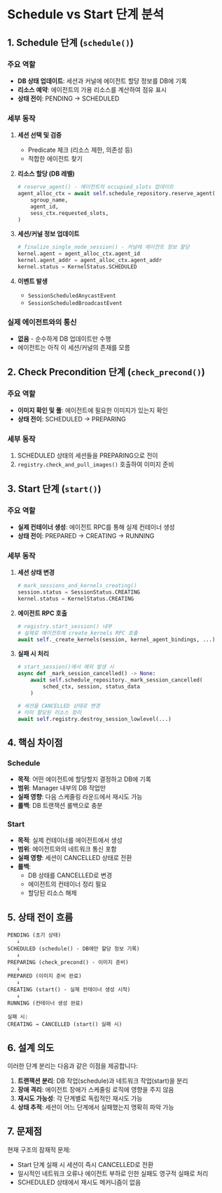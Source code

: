 # Schedule vs Start 단계 분석

## 1. Schedule 단계 (`schedule()`)

### 주요 역할
- **DB 상태 업데이트**: 세션과 커널에 에이전트 할당 정보를 DB에 기록
- **리소스 예약**: 에이전트의 가용 리소스를 계산하여 점유 표시
- **상태 전이**: PENDING → SCHEDULED

### 세부 동작

1. **세션 선택 및 검증**
   - Predicate 체크 (리소스 제한, 의존성 등)
   - 적합한 에이전트 찾기

2. **리소스 할당 (DB 레벨)**
   ```python
   # reserve_agent() - 에이전트의 occupied_slots 업데이트
   agent_alloc_ctx = await self.schedule_repository.reserve_agent(
       sgroup_name,
       agent_id,
       sess_ctx.requested_slots,
   )
   ```

3. **세션/커널 정보 업데이트**
   ```python
   # finalize_single_node_session() - 커널에 에이전트 정보 할당
   kernel.agent = agent_alloc_ctx.agent_id
   kernel.agent_addr = agent_alloc_ctx.agent_addr
   kernel.status = KernelStatus.SCHEDULED
   ```

4. **이벤트 발생**
   - `SessionScheduledAnycastEvent`
   - `SessionScheduledBroadcastEvent`

### 실제 에이전트와의 통신
- **없음** - 순수하게 DB 업데이트만 수행
- 에이전트는 아직 이 세션/커널의 존재를 모름

## 2. Check Precondition 단계 (`check_precond()`)

### 주요 역할
- **이미지 확인 및 풀**: 에이전트에 필요한 이미지가 있는지 확인
- **상태 전이**: SCHEDULED → PREPARING

### 세부 동작
1. SCHEDULED 상태의 세션들을 PREPARING으로 전이
2. `registry.check_and_pull_images()` 호출하여 이미지 준비

## 3. Start 단계 (`start()`)

### 주요 역할
- **실제 컨테이너 생성**: 에이전트 RPC를 통해 실제 컨테이너 생성
- **상태 전이**: PREPARED → CREATING → RUNNING

### 세부 동작

1. **세션 상태 변경**
   ```python
   # mark_sessions_and_kernels_creating()
   session.status = SessionStatus.CREATING
   kernel.status = KernelStatus.CREATING
   ```

2. **에이전트 RPC 호출**
   ```python
   # registry.start_session() 내부
   # 실제로 에이전트에 create_kernels RPC 호출
   await self._create_kernels(session, kernel_agent_bindings, ...)
   ```

3. **실패 시 처리**
   ```python
   # start_session()에서 예외 발생 시
   async def _mark_session_cancelled() -> None:
       await self.schedule_repository._mark_session_cancelled(
           sched_ctx, session, status_data
       )
   
   # 세션을 CANCELLED 상태로 변경
   # 이미 할당된 리소스 정리
   await self.registry.destroy_session_lowlevel(...)
   ```

## 4. 핵심 차이점

### Schedule
- **목적**: 어떤 에이전트에 할당할지 결정하고 DB에 기록
- **범위**: Manager 내부의 DB 작업만
- **실패 영향**: 다음 스케줄링 라운드에서 재시도 가능
- **롤백**: DB 트랜잭션 롤백으로 충분

### Start
- **목적**: 실제 컨테이너를 에이전트에서 생성
- **범위**: 에이전트와의 네트워크 통신 포함
- **실패 영향**: 세션이 CANCELLED 상태로 전환
- **롤백**: 
  - DB 상태를 CANCELLED로 변경
  - 에이전트의 컨테이너 정리 필요
  - 할당된 리소스 해제

## 5. 상태 전이 흐름

```
PENDING (초기 상태)
   ↓
SCHEDULED (schedule() - DB에만 할당 정보 기록)
   ↓
PREPARING (check_precond() - 이미지 준비)
   ↓
PREPARED (이미지 준비 완료)
   ↓
CREATING (start() - 실제 컨테이너 생성 시작)
   ↓
RUNNING (컨테이너 생성 완료)
   
실패 시:
CREATING → CANCELLED (start() 실패 시)
```

## 6. 설계 의도

이러한 단계 분리는 다음과 같은 이점을 제공합니다:

1. **트랜잭션 분리**: DB 작업(schedule)과 네트워크 작업(start)을 분리
2. **장애 격리**: 에이전트 장애가 스케줄링 로직에 영향을 주지 않음
3. **재시도 가능성**: 각 단계별로 독립적인 재시도 가능
4. **상태 추적**: 세션이 어느 단계에서 실패했는지 명확히 파악 가능

## 7. 문제점

현재 구조의 잠재적 문제:
- Start 단계 실패 시 세션이 즉시 CANCELLED로 전환
- 일시적인 네트워크 오류나 에이전트 부하로 인한 실패도 영구적 실패로 처리
- SCHEDULED 상태에서 재시도 메커니즘이 없음